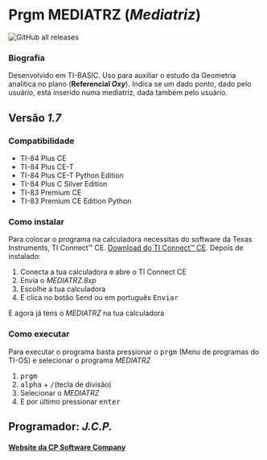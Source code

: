 # Prgm MEDIATRZ (_Mediatriz_)

![GitHub all releases](https://img.shields.io/github/downloads/CPSoftwareC/MEDIATRZ.8xp/total?label=Downloads)

### Biografia

Desenvolvido em TI-BASIC. Uso para auxiliar o estudo da Geometria analítica no plano (**Referencial _Oxy_**). Indica se um dado ponto, dado pelo usuário, está inserido numa mediatriz, dada também pelo usuário.

## Versão _1.7_

### Compatibilidade

- TI-84 Plus CE
- TI-84 Plus CE-T
- TI-84 Plus CE-T Python Edition
- TI-84 Plus C Silver Edition
- TI-83 Premium CE
- TI-83 Premium CE Edition Python

### Como instalar

Para colocar o programa na calculadora necessitas do software da Texas Instruments, TI Connect™ CE. [Download do TI Connect™ CE](https://education.ti.com/pt/produtos/computer-software/ti-connect-ce-sw). Depois de instalado:

1. Conecta a tua calculadora e abre o TI Connect CE
2. Envia o _MEDIATRZ.8xp_
3. Escolhe a tua calculadora
4. E clica no botão <kbd>Send</kbd> ou em português <kbd>Enviar</kbd>

E agora já tens o _MEDIATRZ_ na tua calculadora

### Como executar

Para executar o programa basta pressionar o <kbd>prgm</kbd> (Menu de programas do TI-OS) e selecionar o programa _MEDIATRZ_

1. <kbd>prgm</kbd>
2. <kbd>alpha</kbd> + <kbd>/</kbd>(tecla de divisão)
3. Selecionar o _MEDIATRZ_
4. E por último pressionar <kbd>enter</kbd>

## Programador: _J.C.P._

#### [Website da CP Software Company](http://cpsoftwarecompany.epizy.com)
